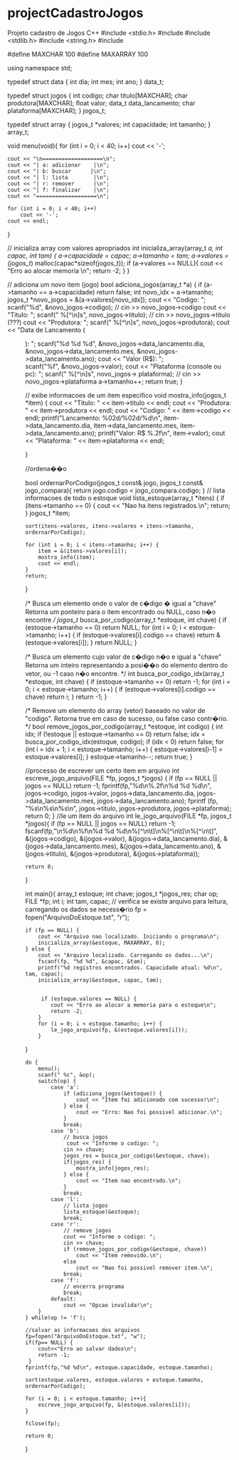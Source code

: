 # projectCadastroJogos
Projeto cadastro de Jogos C++
#include <stdio.h>
#include <iostream>
#include <stdlib.h>
#include <string.h>
#include <algorithm> 

#define MAXCHAR 100
#define MAXARRAY 100

using namespace std;

typedef struct data {
    int dia;
    int mes;
    int ano;
} data_t;

typedef struct jogos {
    int codigo;
    char titulo[MAXCHAR];
    char produtora[MAXCHAR];
    float valor;
    data_t data_lancamento;
    char plataforma[MAXCHAR];
} jogos_t;

typedef struct array {
    jogos_t *valores; 
    int capacidade;
    int tamanho;
} array_t;

void menu(void){
    for (int i = 0; i < 40; i++)
        cout << '-';
        
    cout << "\n===================\n";
    cout << "| a: adicionar    |\n";
    cout << "| b: buscar	  |\n";
    cout << "| l: lista        |\n";
    cout << "| r: remover      |\n";
    cout << "| f: finalizar    |\n";
    cout << "===================\n";

    for (int i = 0; i < 40; i++)
        cout << '-';
    cout << endl;
}

// inicializa array com valores apropriados
int inicializa_array(array_t *a, int capac, int tam) {
    a->capacidade = capac;
    a->tamanho = tam;
    a->valores = (jogos_t*) malloc(capac*sizeof(jogos_t));
    if (a->valores == NULL){
    	cout << "Erro ao alocar memoria \n";
    	return -2;
	}
}



// adiciona um novo item (jogo)
bool adiciona_jogos(array_t *a) {
    if (a->tamanho == a->capacidade)
        return false;
    int novo_idx = a->tamanho;
    jogos_t *novo_jogos = &(a->valores[novo_idx]);
    cout << "Codigo: ";
    scanf("%d", &novo_jogos->codigo); // cin >> novo_jogos->codigo
    cout << "Titulo: ";
    scanf(" %[^\n]s", novo_jogos->titulo); // cin >> novo_jogos->titulo (???)
    cout << "Produtora: ";
    scanf(" %[^\n]s", novo_jogos->produtora);
    cout << "Data de Lancamento (<dd> <mm> <aaaa>): ";
    scanf("%d %d %d", &novo_jogos->data_lancamento.dia,
                        &novo_jogos->data_lancamento.mes,
                        &novo_jogos->data_lancamento.ano);
    cout << "Valor (R$): ";              
    scanf("%f", &novo_jogos->valor);
    cout << "Plataforma (console ou pc): ";
    scanf(" %[^\n]s", novo_jogos-> plataforma); // cin >> novo_jogos->plataforma
	a->tamanho++;
    return true;
}
 
// exibe informacoes de um item especifico
void mostra_info(jogos_t *item) {
    cout << "Titulo: " << item->titulo << endl;
    cout << "Produtora: " << item->produtora << endl;
    cout << "Codigo: " << item->codigo << endl;
    printf("Lancamento: %02d/%02d/%d\n", item->data_lancamento.dia,
                                            item->data_lancamento.mes,
                                            item->data_lancamento.ano);
    printf("Valor: R$ %.2f\n", item->valor);
    cout << "Plataforma: " << item->plataforma << endl;

}
 
 //ordena��o
 
bool ordernarPorCodigo(jogos_t const& jogo, jogos_t const& jogo_compara){
    return jogo.codigo < jogo_compara.codigo;
}
// lista informacoes de todo o estoque
void lista_estoque(array_t *itens) {
    if (itens->tamanho == 0) {
        cout << "Nao ha itens registrados.\n";
        return;
    }
    jogos_t *item;
    

    sort(itens->valores, itens->valores + itens->tamanho, ordernarPorCodigo);

    for (int i = 0; i < itens->tamanho; i++) {
        item = &(itens->valores[i]);
        mostra_info(item);
        cout << endl;
    }
    return;
}



/* 
Busca um elemento onde o valor de c�digo � igual a "chave"
Retorna um ponteiro para o item encontrado ou NULL, caso n�o encontre
*/
jogos_t* busca_por_codigo(array_t *estoque, int chave) {
    if (estoque->tamanho == 0)
        return NULL;
    for (int i = 0; i < estoque->tamanho; i++) {
        if (estoque->valores[i].codigo == chave)
            return &(estoque->valores[i]);
    }
    return NULL;
}

/* 
Busca um elemento cujo valor de c�digo n�o e igual a "chave"
Retorna um inteiro representando a posi��o do elemento dentro
do vetor, ou -1 caso n�o encontre.
*/
int busca_por_codigo_idx(array_t *estoque, int chave) {
    if (estoque->tamanho == 0)
        return -1;
    for (int i = 0; i < estoque->tamanho; i++) {
        if (estoque->valores[i].codigo == chave)
            return i;
    }
    return -1;
}

/* Remove um elemento do array (vetor) baseado no valor
de "codigo".
Retorna true em caso de sucesso, ou false caso contr�rio.
*/
bool remove_jogos_por_codigo(array_t *estoque, int codigo) {
    int idx;
    if (!estoque || estoque->tamanho == 0)
        return false;
    idx = busca_por_codigo_idx(estoque, codigo);
    if (idx < 0)
        return false;
    for (int i = idx + 1; i < estoque->tamanho; i++) {
        estoque->valores[i-1] = estoque->valores[i];
    }
    estoque->tamanho--;
    return true;
}

//processo de escrever um certo item em arquivo
int escreve_jogo_arquivo(FILE *fp, jogos_t *jogos) {
	if (fp == NULL || jogos == NULL)
	return -1;
	fprintf(fp,"%d\n%.2f\n%d %d %d\n", 
		  jogos->codigo,
		  jogos->valor,
		  jogos->data_lancamento.dia,
		  jogos->data_lancamento.mes,
		  jogos->data_lancamento.ano);
    fprintf (fp, "%s\n%s\n%s\n", jogos->titulo, jogos->produtora, jogos->plataforma);
    return 0;
}
//le um item do arquivo
int le_jogo_arquivo(FILE *fp, jogos_t *jogos){
	if (fp == NULL || jogos == NULL)
	return -1;
    fscanf(fp,"\n%d\n%f\n%d %d %d\n%[^\n\t]\n%[^\n\t]\n%[^\n\t]",   
          &(jogos->codigo),
		  &(jogos->valor),
		  &(jogos->data_lancamento.dia),
		  &(jogos->data_lancamento.mes),
		  &(jogos->data_lancamento.ano),
          &(jogos->titulo),
          &(jogos->produtora),
          &(jogos->plataforma));
		 

    return 0;
}



int main(){
    array_t estoque;
    int chave;
    jogos_t *jogos_res;
    char op;
    FILE *fp;
    int i;
    int tam, capac;
        // verifica se existe arquivo para leitura, carregando os dados se necess�rio
    fp = fopen("ArquivoDoEstoque.txt", "r");

    if (fp == NULL) {
        cout << "Arquivo nao localizado. Iniciando o programa\n";
        inicializa_array(&estoque, MAXARRAY, 0);
    } else {
        cout << "Arquivo localizado. Carregando os dados...\n";
        fscanf(fp, "%d %d", &capac, &tam);
        printf("%d registros encontrados. Capacidade atual: %d\n", tam, capac);
        inicializa_array(&estoque, capac, tam);
        
        
         if (estoque.valores == NULL) {
            cout << "Erro ao alocar a memoria para o estoque\n";
            return -2;
        }
        for (i = 0; i < estoque.tamanho; i++) {
            le_jogo_arquivo(fp, &(estoque.valores[i]));
        }
  }

    do {
        menu();
        scanf(" %c", &op);
        switch(op) {
            case 'a':
                if (adiciona_jogos(&estoque)) {
                    cout << "Item foi adicionado com sucesso!\n";
                } else {
                    cout << "Erro: Nao foi possivel adicionar.\n";
                }
                break;
            case 'b':
                // busca jogos
                 cout << "Informe o codigo: ";
                cin >> chave;
                jogos_res = busca_por_codigo(&estoque, chave);
                if(jogos_res) {
                    mostra_info(jogos_res);
                } else {
                    cout << "Item nao encontrado.\n";
                }
                break;
            case 'l':
                // lista jogos
                lista_estoque(&estoque);
                break;
            case 'r':
                // remove jogos
                cout << "Informe o codigo: ";
                cin >> chave;
                if (remove_jogos_por_codigo(&estoque, chave))
                    cout << "Item removido.\n";
                else
                    cout << "Nao foi possivel remover item.\n";
                break;
            case 'f':
                // encerra programa
                break;
            default:
                cout << "Opcao invalida!\n";
        }
    } while(op != 'f');

    //salvar as informacoes dos arquivos
    fp=fopen("ArquivoDoEstoque.txt", "w");
    if(fp== NULL) {
     	cout<<"Erro ao salvar dados\n";
     	return -1;
	 }
	fprintf(fp,"%d %d\n", estoque.capacidade, estoque.tamanho);
	
	sort(estoque.valores, estoque.valores + estoque.tamanho, ordernarPorCodigo);

	for (i = 0; i < estoque.tamanho; i++){
	    escreve_jogo_arquivo(fp, &(estoque.valores[i]));
    }
	    
    fclose(fp);
	
    return 0;
}
